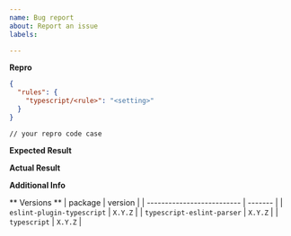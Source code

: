 ```yaml
---
name: Bug report
about: Report an issue
labels: 

---
```


<!--
If you have a problem with a specific rule, please begin your issue title with [rulename] to make it easier to search for.
I.e. "[no-unused-vars] False positive when fooing the bar" 
-->

**Repro**
<!--
Include a minimal reproduction case.
Please try to avoid code that isn't directly related to the bug, as it makes it harder to investigate.
-->
```JSON
{
  "rules": {
    "typescript/<rule>": "<setting>"
  }
}
```

```TS
// your repro code case
```


**Expected Result**


**Actual Result**



**Additional Info**



** Versions **
| package                    | version |
| -------------------------- | ------- |
| `eslint-plugin-typescript` | `X.Y.Z` |
| `typescript-eslint-parser` | `X.Y.Z` |
| `typescript`               | `X.Y.Z` |
